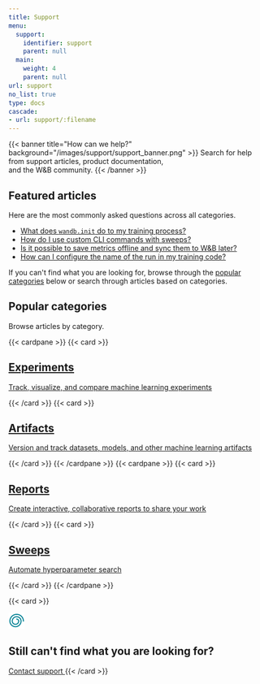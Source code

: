 ```yaml
---
title: Support
menu:
  support:
    identifier: support
    parent: null
  main:
    weight: 4
    parent: null
url: support
no_list: true
type: docs
cascade:
- url: support/:filename
---
```


{{< banner title="How can we help?" background="/images/support/support_banner.png" >}}
Search for help from support articles, product documentation,<br>
and the W&B community. 
{{< /banner >}}

## Featured articles

Here are the most commonly asked questions across all categories.

* [What does `wandb.init` do to my training process?](./wandbinit_training_process.md)
* [How do I use custom CLI commands with sweeps?](./custom_cli_commands_sweeps.md)
* [Is it possible to save metrics offline and sync them to W&B later?](./same_metric_appearing_more.md)
* [How can I configure the name of the run in my training code?](./configure_name_run_training_code.md)


If you can't find what you are looking for, browse through the [popular categories](#popular-categories) below or search through articles based on categories.


## Popular categories

Browse articles by category.

{{< cardpane >}}
  {{< card >}}
    <a href="index_experiments">
      <div className="card-icon-left" style="backgroundImage: url('/images/support/icon-running-repeat.svg')"></div>
      <div className="card-icon-right" style="backgroundImage: url('/images/support/icon-forward-next.svg')"></div>
      <h2 className="card-title">Experiments</h2>
      <p className="card-content">Track, visualize, and compare machine learning experiments</p>
    </a>
  {{< /card >}}
  {{< card >}}
    <a href="index_artifacts">
      <div className="card-icon-left" style="backgroundImage: url('/images/support/icon-versions-layers.svg')"></div>
      <div className="card-icon-right" style="backgroundImage: url('/images/support/icon-forward-next.svg')"></div>
      <h2 className="card-title">Artifacts</h2>
      <p className="card-content">Version and track datasets, models, and other machine learning artifacts</p>
    </a>
  {{< /card >}}
{{< /cardpane >}}
{{< cardpane >}}
  {{< card >}}
    <a href="index_reports">
      <div className="card-icon-left" style="backgroundImage: url('/images/support/icon-category-multimodal.svg')"></div>
      <div className="card-icon-right" style="backgroundImage: url('/images/support/icon-forward-next.svg')"></div>
      <h2 className="card-title">Reports</h2>
      <p className="card-content">Create interactive, collaborative reports to share your work</p>
    </a>
  {{< /card >}}
  {{< card >}}
    <a href="index_sweeps">
      <div className="card-icon-left" style="backgroundImage: url('/images/support/white-icon-category-multimodal.svg')"></div>
      <div className="card-icon-right" style="backgroundImage: url('/images/support/white-icon-forward-next.svg')"></div>
      <h2 className="card-title">Sweeps</h2>
      <p className="card-content">Automate hyperparameter search</p>
    </a>
  {{< /card >}}
{{< /cardpane >}}


{{< card >}}
  <div className="card-banner-icon">
    <img src="/images/support/callout-icon.svg" alt="Callout Icon" width="32" height="32" />
  </div>
  <h2>Still can't find what you are looking for?</h2>
  <a href="mailto:support@wandb.com" className="contact-us-button">
    Contact support
  </a>
 {{< /card >}}
